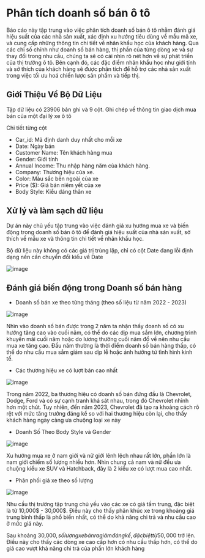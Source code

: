 # Phân tích doanh số bán ô tô
Báo cáo này tập trung vào việc phân tích doanh số bán ô tô nhằm đánh giá hiệu suất của các nhà sản xuất, xác định xu hướng tiêu dùng về mẫu mã xe, và cung cấp những thông tin chi tiết về nhân khẩu học của khách hàng. Qua các chỉ số chính như doanh số bán hàng, thị phần của từng dòng xe và sự thay đổi trong nhu cầu, chúng ta sẽ có cái nhìn rõ nét hơn về sự phát triển của thị trường ô tô. Bên cạnh đó, các đặc điểm nhân khẩu học như giới tính và sở thích của khách hàng sẽ được phân tích để hỗ trợ các nhà sản xuất trong việc tối ưu hoá chiến lược sản phẩm và tiếp thị.

## Giới Thiệu Về Bộ Dữ Liệu
Tập dữ liệu có 23906 bản ghi và 9 cột. Ghi chép về thông tin giao dịch mua bán của một đại lý xe ô tô

Chi tiết từng cột

- Car_id: Mã định danh duy nhất cho mỗi xe 
- Date: Ngày bán
- Customer Name: Tên khách hàng mua
- Gender: Giới tính 
- Annual Income: Thu nhập hàng năm của khách hàng.
- Company: Thương hiệu của xe.
- Color: Màu sắc bên ngoài của xe
- Price ($): Giá bán niêm yết của xe
- Body Style: Kiểu dáng thân xe

## Xử lý và làm sạch dữ liệu
Dự án này chủ yếu tập trung vào việc đánh giá xu hướng mua xe và biến động trong doanh số bán ô tô để đánh giá hiệu suất của nhà sản xuất, sở thích về mẫu xe và thông tin chi tiết về nhân khẩu học. 

Bộ dữ liệu này không có các giá trị trùng lặp, chỉ có cột Date đang lỗi định dạng nền cần chuyển đổi kiểu về Date

![image](https://github.com/user-attachments/assets/7a0c403b-f124-4d3b-a76f-a1cba4aa3be0)

##  Đánh giá biến động trong Doanh số bán hàng

- Doanh số bán xe theo từng tháng (theo số liệu từ năm 2022 - 2023)

![image](https://github.com/user-attachments/assets/487936ca-080f-4c62-ac0d-286ca4c38f2e)

Nhìn vào doanh số bán được trong 2 năm ta nhận thấy doanh số có xu hướng tăng cao vào cuối năm, có thể do các dịp mua sắm lớn, chương trình khuyến mãi cuối năm hoặc do lương thưởng cuối năm đổ về nên nhu cầu mua xe tăng cao.
Đầu năm thường là thời điểm doanh số bán hàng thấp, có thể do nhu cầu mua sắm giảm sau dịp lễ hoặc ảnh hưởng từ tình hình kinh tế.

-  Các thương hiệu xe có lượt bán cao nhất

![image](https://github.com/user-attachments/assets/28d2caea-5a0c-491d-8de3-7b66d68dc128)

Trong năm 2022, ba thương hiệu có doanh số bán đứng đầu là Chevrolet, Dodge, Ford và có sự cạnh tranh khá sát nhau, trong đó Chevrolet nhỉnh hơn một chút. Tuy nhiên, đến năm 2023, Chevrolet đã tạo ra khoảng cách rõ rệt  với mức tăng trưởng đáng kể so với hai thương hiệu còn lại, cho thấy khách hàng ngày càng ưa chuộng loại xe này

- Doanh Số Theo Body Style và Gender

![image](https://github.com/user-attachments/assets/c7d8b08a-0c38-45fd-a91c-554bbbfa7d84)

Xu hướng mua xe ở nam giới và nữ giới lênh lệch nhau rất lớn, phần lớn là nam giới chiếm số lượng nhiều hơn. Nhìn chung cả nam và nữ đều ưa chuộng kiểu xe SUV và Hatchback, đây là 2 kiểu xe có lượt mua cao nhất.

- Phân phối giá xe theo số lượng

![image](https://github.com/user-attachments/assets/6f9cd718-ea37-492a-94c6-0aeca5e61bd3)

Nhu cầu thị trường tập trung chủ yếu vào các xe có giá tầm trung, đặc biệt là từ 10,000$ - 30,000$. Điều này cho thấy phân khúc xe trong khoảng giá trung bình thấp là phổ biến nhất, có thể do khả năng chi trả và nhu cầu cao ở mức giá này.

Sau khoảng 30,000$, số lượng xe bán ra giảm đáng kể, đặc biệt từ 50,000$ trở lên. Điều này cho thấy các dòng xe cao cấp hơn có nhu cầu thấp hơn, có thể do giá cao vượt khả năng chi trả của phần lớn khách hàng











